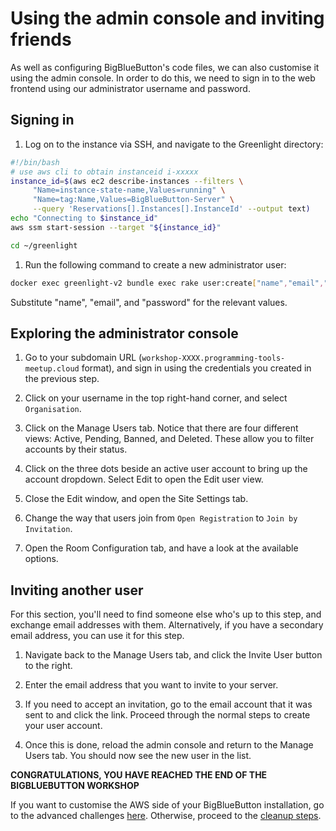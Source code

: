 # Using the admin console and inviting friends

As well as configuring BigBlueButton's code files, we can also customise it using the admin console.  In order to do this, we need to sign in to the web frontend using our administrator username and password.

## Signing in

1. Log on to the instance via SSH, and navigate to the Greenlight directory:

  ```bash
  #!/bin/bash
  # use aws cli to obtain instanceid i-xxxxx
  instance_id=$(aws ec2 describe-instances --filters \
       "Name=instance-state-name,Values=running" \
       "Name=tag:Name,Values=BigBlueButton-Server" \
       --query 'Reservations[].Instances[].InstanceId' --output text)
  echo "Connecting to $instance_id"
  aws ssm start-session --target "${instance_id}"
  ```
  ```bash
  cd ~/greenlight
  ```

1. Run the following command to create a new administrator user:

  ```bash
  docker exec greenlight-v2 bundle exec rake user:create["name","email","password","admin"]
  ```
  Substitute "name", "email", and "password" for the relevant values.

## Exploring the administrator console

1. Go to your subdomain URL (`workshop-XXXX.programming-tools-meetup.cloud` format), and sign in using the credentials you created in the previous step.

1. Click on your username in the top right-hand corner, and select `Organisation`.

1. Click on the Manage Users tab.  Notice that there are four different views: Active, Pending, Banned, and Deleted.  These allow you to filter accounts by their status.

1. Click on the three dots beside an active user account to bring up the account dropdown.  Select Edit to open the Edit user view.

1. Close the Edit window, and open the Site Settings tab.

1. Change the way that users join from `Open Registration` to `Join by Invitation`.

1. Open the Room Configuration tab, and have a look at the available options.

## Inviting another user

For this section, you'll need to find someone else who's up to this step, and exchange email addresses with them.  Alternatively, if you have a secondary email address, you can use it for this step.

1. Navigate back to the Manage Users tab, and click the Invite User button to the right.

1. Enter the email address that you want to invite to your server.

1. If you need to accept an invitation, go to the email account that it was sent to and click the link.  Proceed through the normal steps to create your user account.

1. Once this is done, reload the admin console and return to the Manage Users tab.  You should now see the new user in the list.

**CONGRATULATIONS, YOU HAVE REACHED THE END OF THE BIGBLUEBUTTON WORKSHOP**

If you want to customise the AWS side of your BigBlueButton installation, go to the advanced challenges [here](./README.md/#advanced-tasks-for-exercise).  Otherwise, proceed to the [cleanup steps](./Cleanup.md).
